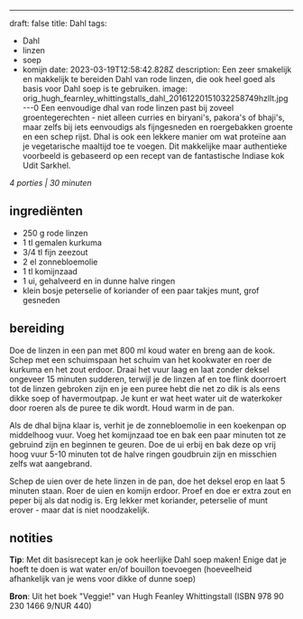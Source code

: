 ---
draft: false
title: Dahl
tags:
  - Dahl
  - linzen
  - soep 
  - komijn 
date: 2023-03-19T12:58:42.828Z
description: Een zeer smakelijk en makkelijk te bereiden Dahl van rode linzen,
  die ook heel goed als basis voor Dahl soep is te gebruiken.
image: orig_hugh_fearnley_whittingstalls_dahl_20161220151032258749hzllt.jpg
---0
Een eenvoudige dhal van rode linzen past bij zoveel groentegerechten - niet alleen curries en biryani's, pakora's of bhaji's, maar zelfs bij iets eenvoudigs als fijngesneden en roergebakken groente en een schep rijst. Dhal is ook een lekkere manier om wat proteïne aan je vegetarische maaltijd toe te voegen. Dit makkelijke maar authentieke voorbeeld is gebaseerd op een recept van de fantastische Indiase kok Udit Sarkhel.

 _4 porties | 30 minuten_

## ingrediënten 
- 250 g rode linzen
- 1 tl gemalen kurkuma
- 3/4 tl fijn zeezout
- 2 el zonnebloemolie
- 1 tl komijnzaad
- 1 ui, gehalveerd en in dunne halve ringen
- klein bosje peterselie of koriander of een paar takjes munt, grof gesneden

## bereiding
Doe de linzen in een pan met 800 ml koud water en breng aan de kook. Schep met een schuimspaan het schuim van het kookwater en roer de kurkuma en het zout erdoor. Draai het vuur laag en laat zonder deksel ongeveer 15 minuten sudderen, terwijl je de linzen af en toe flink doorroert tot de linzen gebroken zijn en je een puree hebt die net zo dik is als eens dikke soep of havermoutpap. Je kunt er wat heet water uit de waterkoker door roeren als de puree te dik wordt. Houd warm in de pan.

Als de dhal bijna klaar is, verhit je de zonnebloemolie in een koekenpan op middelhoog vuur. Voeg het komijnzaad toe en bak een paar minuten tot ze gebruind zijn en beginnen te geuren. Doe de ui erbij en bak deze op vrij hoog vuur 5-10 minuten tot de halve ringen goudbruin zijn en misschien zelfs wat aangebrand.

Schep de uien over de hete linzen in de pan, doe het deksel erop en laat 5 minuten staan. Roer de uien en komijn erdoor. Proef en doe er extra zout en peper bij als dat nodig is. Erg lekker met koriander, peterselie of munt erover - maar dat is niet noodzakelijk.

## notities
**Tip**: Met dit basisrecept kan je ook heerlijke Dahl soep maken! Enige dat je hoeft te doen is wat water en/of bouillon  toevoegen (hoeveelheid afhankelijk van je wens voor dikke of dunne soep)

**Bron**: Uit het boek "Veggie!" van Hugh Feanley Whittingstall (ISBN 978 90 230 1466 9/NUR 440)
